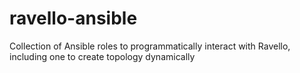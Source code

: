 # ravello-ansible
Collection of Ansible roles to programmatically interact with Ravello, including one to create topology dynamically
